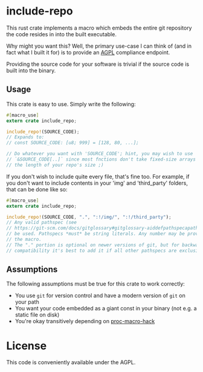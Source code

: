 # include-repo

This rust crate implements a macro which embeds the entire git repository the
code resides in into the built executable.

Why might you want this? Well, the primary use-case I can think of (and in fact
what I built it for) is to provide an
[AGPL](https://www.gnu.org/licenses/agpl-3.0.en.html) compliance endpoint.

Providing the source code for your software is trivial if the source code is
built into the binary.

## Usage

This crate is easy to use. Simply write the following:

```rust
#[macro_use]
extern crate include_repo;

include_repo!(SOURCE_CODE);
// Expands to:
// const SOURCE_CODE: [u8; 999] = [128, 80, ...];

// Do whatever you want with 'SOURCE_CODE'; hint, you may wish to use
// `&SOURCE_CODE[..]` since most fnctions don't take fixed-size arrays of exactly
// the length of your repo's size ;)
```

If you don't wish to include quite every file, that's fine too. For example, if you don't want to include contents in your 'img' and 'third\_party' folders, that can be done like so:

```rust
#[macro_use]
extern crate include_repo;

include_repo!(SOURCE_CODE, ".", ":!/img/", ":!/third_party");
// Any valid pathspec (see
// https://git-scm.com/docs/gitglossary#gitglossary-aiddefpathspecapathspec) may
// be used. Pathspecs *must* be string literals. Any number may be provided to
// the macro.
// The "." portion is optional on newer versions of git, but for backwards
// compatibility it's best to add it if all other pathspecs are exclusions.
```

## Assumptions

The following assumptions must be true for this crate to work correctly:

* You use `git` for version control and have a modern version of `git` on your path
* You want your code embedded as a giant const in your binary (not e.g. a static file on disk)
* You're okay transitively depending on [proc-macro-hack](https://github.com/dtolnay/proc-macro-hack)

# License

This code is conveniently available under the AGPL.

